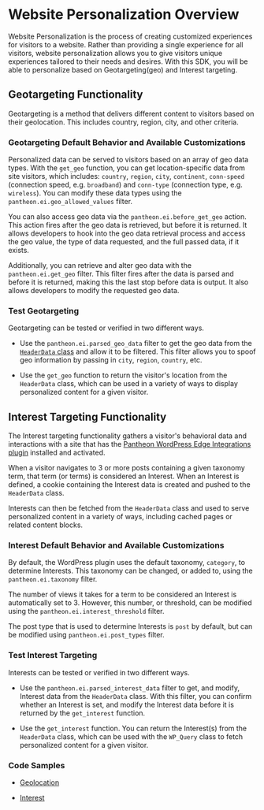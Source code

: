 # Website Personalization Overview

Website Personalization is the process of creating customized experiences for visitors to a website. Rather than providing a single experience for all visitors, website personalization allows you to give visitors unique experiences tailored to their needs and desires. With this SDK, you will be able to personalize based on Geotargeting(geo) and Interest targeting.

## Geotargeting Functionality

Geotargeting is a method that delivers different content to visitors based on their geolocation. This includes country, region, city, and other criteria.

### Geotargeting Default Behavior and Available Customizations

Personalized data can be served to visitors based on an array of geo data types. With the `get_geo` function, you can get location-specific data from site visitors, which includes: `country`, `region`, `city`, `continent`, `conn-speed`  (connection speed, e.g. `broadband`) and `conn-type` (connection type, e.g. `wireless`). You can modify these data types using the `pantheon.ei.geo_allowed_values` filter. 

You can also access geo data via the `pantheon.ei.before_get_geo` action. This action fires after the geo data is retrieved, but before it is returned. It allows developers to hook into the geo data retrieval process and access the geo value, the type of data requested, and the full passed data, if it exists.

Additionally, you can retrieve and alter geo data with the `pantheon.ei.get_geo` filter. This filter fires after the data is parsed and before it is returned, making this the last stop before data is output. It also allows developers to modify the requested geo data.

### Test Geotargeting

Geotargeting can be tested or verified in two different ways.

- Use the `pantheon.ei.parsed_geo_data` filter to get the geo data from the [`HeaderData` class](https://github.com/pantheon-systems/pantheon-edge-integrations/) and allow it to be filtered. This filter allows you to spoof geo information by passing in `city`, `region`, `country`, etc.

- Use the `get_geo` function to return the visitor's location from the `HeaderData` class, which can be used in a variety of ways to display personalized content for a given visitor.

## Interest Targeting Functionality

The Interest targeting functionality gathers a visitor's behavioral data and interactions with a site that has the [Pantheon WordPress Edge Integrations plugin](https://github.com/pantheon-systems/pantheon-wordpress-edge-integrations/) installed and activated.

When a visitor navigates to 3 or more posts containing a given taxonomy term, that term (or terms) is considered an Interest. When an Interest is defined, a cookie containing the Interest data is created and pushed to the `HeaderData` class.

Interests can then be fetched from the `HeaderData` class and used to serve personalized content in a variety of ways, including cached pages or related content blocks.

### Interest Default Behavior and Available Customizations

By default, the WordPress plugin uses the default taxonomy, `category`, to determine Interests. This taxonomy can be changed, or added to, using the `pantheon.ei.taxonomy` filter.

The number of views it takes for a term to be considered an Interest is automatically set to 3. However, this number, or threshold, can be modified using the `pantheon.ei.interest_threshold` filter.

The post type that is used to determine Interests is `post` by default, but can be modified using `pantheon.ei.post_types` filter.

### Test Interest Targeting

Interests can be tested or verified in two different ways.

- Use the `pantheon.ei.parsed_interest_data` filter to get, and modify, Interest data from the `HeaderData` class. With this filter, you can confirm whether an Interest is set, and modify the Interest data before it is returned by the `get_interest` function.

- Use the `get_interest` function. You can return the Interest(s) from the `HeaderData` class, which can be used with the `WP_Query` class to fetch personalized content for a given visitor.

### Code Samples

- [Geolocation](https://github.com/pantheon-systems/edge-integrations-wordpress-sdk/blob/main/docs/geo.md)

- [Interest](https://github.com/pantheon-systems/edge-integrations-wordpress-sdk/blob/main/docs/interest.md)